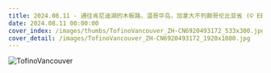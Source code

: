 ```yaml
---
title: 2024.08.11 - 通往肯尼迪湖的木板路，温哥华岛，加拿大不列颠哥伦比亚省 (© EB Adventure Photography/Shutterstock)
date: 2024.08.11 00:00:00
cover_index: /images/thumbs/TofinoVancouver_ZH-CN6920493172_533x300.jpg
cover_detail: /images/TofinoVancouver_ZH-CN6920493172_1920x1080.jpg
---
```


![TofinoVancouver](/images/TofinoVancouver_ZH-CN6920493172_1920x1080.jpg)
